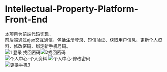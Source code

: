 # Intellectual-Property-Platform-Front-End
本项目为前端代码实现。  
前后端通过ajax交互通信，包括注册登录、短信验证、获取用户信息、更新个人资料、修改密码、绑定新手机号码。  
![1 登录](https://user-images.githubusercontent.com/59349853/155118068-276f3e46-c484-4e3b-bff1-436c6ad33585.png)
找回密码![2找回密码](https://user-images.githubusercontent.com/59349853/155118238-cd88b0ee-54e9-40fa-9554-e0ea7bd83393.png)  
![个人中心-个人资料](https://user-images.githubusercontent.com/59349853/155120126-b6983161-2ac3-4cbb-9139-331daafe4e68.png)
![个人中心-修改密码](https://user-images.githubusercontent.com/59349853/155120513-e4e4a5b8-73c3-4dda-9f67-59c57a61d9a0.png)  
![更换手机3](https://user-images.githubusercontent.com/59349853/157408348-a8b24648-401f-4d17-abd0-a53217419536.png)
